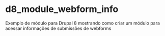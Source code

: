 # d8_module_webform_info
Exemplo de módulo para Drupal 8 mostrando como criar um módulo para acessar informações de submissões de webforms
